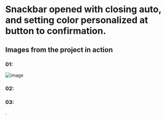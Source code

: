 # Snackbar opened with closing auto, and setting color personalized at button to confirmation.

## Images from the project in action

### 01:


![image](https://user-images.githubusercontent.com/72364037/172036768-6a627a2e-d2ac-443a-8af8-972ba14caae1.png)


### 02:




### 03:


.
